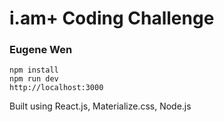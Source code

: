 # i.am+ Coding Challenge
### Eugene Wen

```
npm install
npm run dev
http://localhost:3000
```
Built using React.js, Materialize.css, Node.js

